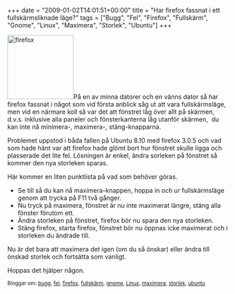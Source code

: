 +++
date = "2009-01-02T14:01:51+00:00"
title = "Har firefox fassnat i ett fullskärmsliknade läge?"
tags = ["Bugg", "Fel", "Firefox", "Fullskärm", "Gnome", "Linux", "Maximera", "Storlek", "Ubuntu"]
+++

<img class="size-full wp-image-23 alignleft" title="firefox" src="http://cdn.junkpile.se/2009/01/firefox.jpg" alt="firefox" width="150" height="145" />På en av minna datorer och en vänns dator så har firefox fassnat i något som vid första anblick såg ut att vara fullskärmsläge, men vid en närmare koll så var det att fönstret låg över allt på skärmen, d.v.s. inklusive alla paneler och fönsterkanterna låg utanför skärmen,  du kan inte nå minimera-, maximera-, stäng-knapparna.

Problemet uppstod i båda fallen på Ubuntu 8.10 med firefox 3.0.5 och vad som hade hänt var att firefox hade glömt bort hur fönstret skulle ligga och plasserade det lite fel. Lösningen är enkel, ändra sorleken på fönstret så kommer den nya storleken sparas.

Här kommer en liten punktlista på vad som behöver göras.

*   Se till så du kan nå maximera-knappen, hoppa in och ur fullskärmsläge genom att trycka på F11 två gånger.
*   Nu tryck på maximera, fönstret är nu inte maximerat längre, stäng alla fönster förutom ett.
*   Ändra storleken på fönstret, firefox bör nu spara den nya storleken.
*   Stäng firefox, starta firefox, fönstret bör nu öppnas icke maximerat och i storleken du ändrade till.

Nu är det bara att maximera det igen (om du så önskar) eller ändra till önskad storlek och fortsätta som vanligt.

Hoppas det hjälper någon.

<small> <p class='technorati-tags'>
  Bloggar om: <a class='technorati-link' href='http://bloggar.se/om/bugg' rel='tag' target='_self'>bugg</a>, <a class='technorati-link' href='http://bloggar.se/om/fel' rel='tag' target='_self'>fel</a>, <a class='technorati-link' href='http://bloggar.se/om/firefox' rel='tag' target='_self'>firefox</a>, <a class='technorati-link' href='http://bloggar.se/om/fullsk%C3%A4rm' rel='tag' target='_self'>fullskärm</a>, <a class='technorati-link' href='http://bloggar.se/om/gnome' rel='tag' target='_self'>gnome</a>, <a class='technorati-link' href='http://bloggar.se/om/Linux' rel='tag' target='_self'>Linux</a>, <a class='technorati-link' href='http://bloggar.se/om/maximera' rel='tag' target='_self'>maximera</a>, <a class='technorati-link' href='http://bloggar.se/om/storlek' rel='tag' target='_self'>storlek</a>, <a class='technorati-link' href='http://bloggar.se/om/ubuntu' rel='tag' target='_self'>ubuntu</a>
</p></small>
